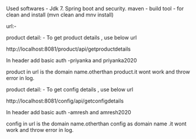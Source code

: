  Used softwares -
  Jdk 7.
  Spring boot and security.
  maven - build tool - for clean and install (mvn clean and mnv install)
  
 url:- 
 
 product detail: - 
 To get product details , use below url
 
 http://localhost:8081/product/api/getproductdetails
 
 In header add 
 basic auth -priyanka and priyanka2020 
 
 
 product in url is the domain name.otherthan product.it wont work and  throw error in log.
 
 
 product detail: - 
 To get config details , use below url
 
 http://localhost:8081/config/api/getconfigdetails
 
 In header add 
 basic auth -amresh and amresh2020 
 
 
 config in url is the domain name.otherthan config as domain name .it wont work and throw error in log.
